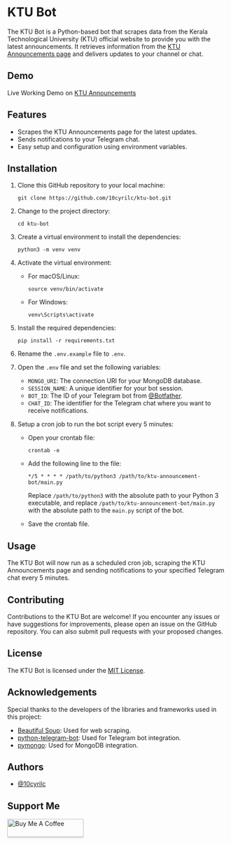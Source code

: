 # KTU Bot

The KTU Bot is a Python-based bot that scrapes data from the Kerala Technological University (KTU) official website to provide you with the latest announcements. It retrieves information from the [KTU Announcements page](https://ktu.edu.in/eu/core/announcements.htm) and delivers updates to your channel or chat.

## Demo

Live Working Demo on [KTU Announcements](https://t.me/ktu_announcement)

## Features

- Scrapes the KTU Announcements page for the latest updates.
- Sends notifications to your Telegram chat.
- Easy setup and configuration using environment variables.

## Installation

1. Clone this GitHub repository to your local machine:

   ```shell
   git clone https://github.com/10cyrilc/ktu-bot.git
   ```

2. Change to the project directory:

   ```shell
   cd ktu-bot
   ```

3. Create a virtual environment to install the dependencies:

   ```shell
   python3 -m venv venv
   ```

4. Activate the virtual environment:

   - For macOS/Linux:

     ```shell
     source venv/bin/activate
     ```

   - For Windows:

     ```shell
     venv\Scripts\activate
     ```

5. Install the required dependencies:

   ```shell
   pip install -r requirements.txt
   ```

6. Rename the `.env.example` file to `.env`.

7. Open the `.env` file and set the following variables:

   - `MONGO_URI`: The connection URI for your MongoDB database.
   - `SESSION_NAME`: A unique identifier for your bot session.
   - `BOT_ID`: The ID of your Telegram bot from [@Botfather](https://t.me/BotFather).
   - `CHAT_ID`: The identifier for the Telegram chat where you want to receive notifications.

8. Setup a cron job to run the bot script every 5 minutes:

   - Open your crontab file:

     ```shell
     crontab -e
     ```

   - Add the following line to the file:

     ```shell
     */5 * * * * /path/to/python3 /path/to/ktu-announcement-bot/main.py
     ```

     Replace `/path/to/python3` with the absolute path to your Python 3 executable, and replace `/path/to/ktu-announcement-bot/main.py` with the absolute path to the `main.py` script of the bot.

   - Save the crontab file.

## Usage

The KTU Bot will now run as a scheduled cron job, scraping the KTU Announcements page and sending notifications to your specified Telegram chat every 5 minutes.

## Contributing

Contributions to the KTU Bot are welcome! If you encounter any issues or have suggestions for improvements, please open an issue on the GitHub repository. You can also submit pull requests with your proposed changes.

## License

The KTU Bot is licensed under the [MIT License](LICENSE).

## Acknowledgements

Special thanks to the developers of the libraries and frameworks used in this project:

- [Beautiful Soup](https://www.crummy.com/software/BeautifulSoup/): Used for web scraping.
- [python-telegram-bot](https://python-telegram-bot.org/): Used for Telegram bot integration.
- [pymongo](https://pymongo.readthedocs.io/): Used for MongoDB integration.

## Authors

- [@10cyrilc](https://www.github.com/10cyrilc)

## Support Me

<a href="https://www.buymeacoffee.com/10cyrilc" target="_blank"><img src="https://www.buymeacoffee.com/assets/img/custom_images/orange_img.png" alt="Buy Me A Coffee" style="height: 41px !important;width: 174px !important;box-shadow: 0px 3px 2px 0px rgba(190, 190, 190, 0.5) !important;-webkit-box-shadow: 0px 3px 2px 0px rgba(190, 190, 190, 0.5) !important;" ></a>
